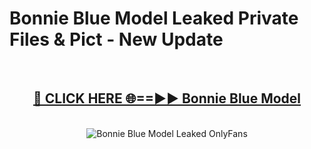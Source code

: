 # Bonnie Blue Model Leaked Private Files & Pict - New Update
<br>
<div align="center">
<h2><a href="https://mediafilles.blogspot.com/?title=Bonnie_Blue_Model" rel="nofollow">🔴 CLICK HERE 🌐==►► Bonnie Blue Model</a></h2>
<br>
<a href="https://mediafilles.blogspot.com/?title=Bonnie_Blue_Model" rel="nofollow" data-target="animated-image.originalLink"><img src="https://i.ibb.co.com/WyWwxjT/player-gif2.gif" alt="Bonnie Blue Model Leaked OnlyFans" style="max-width: 100%; display: inline-block;" data-target="animated-image.originalImage"></a>
</div>
<br>